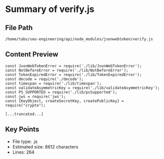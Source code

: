 # Summary of verify.js
  
## File Path
`/home/tabs/seo-engineering/api/node_modules/jsonwebtoken/verify.js`

## Content Preview
```
const JsonWebTokenError = require('./lib/JsonWebTokenError');
const NotBeforeError = require('./lib/NotBeforeError');
const TokenExpiredError = require('./lib/TokenExpiredError');
const decode = require('./decode');
const timespan = require('./lib/timespan');
const validateAsymmetricKey = require('./lib/validateAsymmetricKey');
const PS_SUPPORTED = require('./lib/psSupported');
const jws = require('jws');
const {KeyObject, createSecretKey, createPublicKey} = require("crypto");

[...truncated...]
```

## Key Points
- File type: .js
- Estimated size: 8612 characters
- Lines: 264
